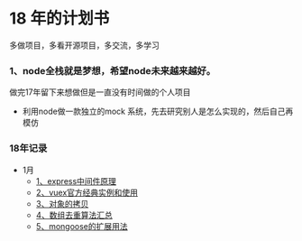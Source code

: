# 18 年的计划书

多做项目，多看开源项目，多交流，多学习

### 1、node全栈就是梦想，希望node未来越来越好。
做完17年留下来想做但是一直没有时间做的个人项目

- 利用node做一款独立的mock 系统，先去研究别人是怎么实现的，然后自己再模仿



### 18年记录
- 1月
    - [1、express中间件原理](./18年/1月/express中间件的原理/express中间件原理.js)
    - [2、vuex官方经典实例和使用](./18年/1月/shopping-cart)
    - [3、对象的拷贝](./18年/1月/对象拷贝)
    - [4、数组去重算法汇总](./18年/1月/数组去重.js)
    - [5、mongoose的扩展用法](./18年/1月/7、mongoose的扩展用法)